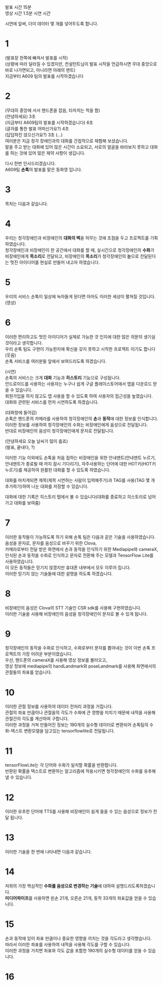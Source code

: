 발표 시간 15분  
영상 시간 1.5분
시연 시간  

시연에 앞써, 더미 데이터 몇 개를 넣어두도록 합니다.  

# 1  
(발표장 한쪽에 빠져서 발표를 시작)  
(상황에 따라 달라질 수 있겠지만, 컨설턴트님이 발표 시작을 언급하시면 무대 중앙으로 바로 나가면되고, 아니라면 아래의 맨트)  
지금부터 A609 팀의 발표를 시작하겠습니다  

# 2  
(무대의 중앙에 서서 핸드폰을 잡음, 타자치는 척을 함)  
(안녕하세요) 3초  
(지금부터 A609팀의 발표를 시작하겠습니다) 6초  
(글자를 통한 발표 어떠신가요?) 4초  
(답답하진 않으신가요?) 3초
(...)  
여러분은 지금 청각 장애인과의 대화를 간접적으로 채험해 보셨습니다.  
말을 주고 받는 대화에 있어 많은 시간이 소요되고, 서로의 얼굴을 바라보지 못하고 대화를 하는 것에 있어 많은 제약 사항이 생깁니다.  

다시 한번 인사드리겠습니다.  
A609팀 **손톡**의 발표를 맡은 동화영 입니다.  

# 3
목차는 다음과 같습니다.

# 4
우리는 청각장애인과 비장애인의 **대화의 벽**을 허무는 것에 초점을 두고 프로젝트를 기획하였습니다.  
청각장애인과 비장애인이 한 공간에서 대화를 할 때, 실시간으로 청각장애인의 **수화**가 비장애인에게 **목소리**로 전달되고, 비장애인의 **목소리**가 청각장애인의 **눈**으로 전달된다는 멋진 아이디어를 현실로 만들어 내고자 하였습니다.  

# 5
우리의 서비스 손톡이 일상에 녹아들게 된다면 아마도 이러한 세상이 펼쳐질 것입니다.  
(영상)  

# 6
이러한 편리하고도 멋진 아이디어가 실제로 가능한 것 인지에 대한 많은 의문의 생기실 것이라고 생각합니다.  
우리 손톡 팀도 구현이 가능한지에 확신을 갖지 못하고 시작한 프로젝트 이기도 합니다(웃음)  
손톡 서비스를 여러분들 앞에서 보여드리도록 하겠습니다.  

(시연)  
손톡의 서비스는 크게 **대화** 기능과 **히스토리** 기능으로 구성됩니다.  
안드로이드를 사용하는 사용자는 누구나 쉽게 구글 플레이스토어에서 앱을 다운로드 받을 수 있습니다.  
회원가입을 하지 않고도 앱 사용을 할 수 있도록 하여 사용자의 접근성을 높였습니다.  
대화와 관련된 서비스를 먼저 시연하도록 하겠습니다.  

(대화창에 들어감)  
손톡은 핸드폰의 카메라를 사용하여 청각장애인의 **손**과 **동작**에 대한 정보를 인식합니다.  
이러한 정보를 사용하여 청각장애인의 수화는 비장애인에게 음성으로 전달됩니다.  
반대로 비장애인의 음성이 청각장애인에게 문자로 전달됩니다.  

(안녕하세요 오늘 날씨가 많이 춥죠)  
(발표, 끝내다, ?)

이러한 기능 이외에도 손톡을 처음 접하는 비장애인을 위한 안내맨트(안내맨트 누르기, 안내맨트가 종료될 때 까지 잠시 기다리기), 자주사용하는 단어에 대한 HOT키(HOT키 누르기)를 제공하여 원활한 대화를 할 수 있도록 하였습니다.  

대화를 마치게되면 제목(제목 시연하는 사람이 입력해주기)과 TAG를 사용(TAG 몇 개 추가하기)하여 나눈 대화를 저장할 수 있습니다.  

대화에 대한 기록은 히스토리 탭에서 볼 수 있습니다(대화를 종료하고 히스토리로 넘어가고 대화를 보여줌)

# 7
이러한 동작들이 가능하도록 하기 위해 손톡 팀은 다음과 같은 기술을 사용하였습니다.  
음성을 문자로, 문자를 음성으로 바꾸기 위한 Clova,  
카메라로부터 전달 받은 화면에서 손과 동작을 인식하기 위한 Mediapipe와 cameraX,  
인식된 손과 동작을 수화로 인식하고 문자로 전환해 주는 모델과 TensorFlow Lite를 사용하였습니다.  
이 모든 동작들은 믿기지 않겠지만 휴대폰 내부에서 모두 이루어 집니다.  
이러한 믿기지 않는 기술들에 대한 설명을 하도록 하겠습니다.  
 
# 8
비장애인의 음성은 Clova의 STT 기술인 CSR sdk를 사용해 구현하였습니다.  
이러한 기술을 사용해 비장애인의 음성을 청각장애인이 문자로 볼 수 있게 됩니다.  

# 9
청각장애인의 동작을 수화로 인식하고, 수화로부터 문자를 뽑아내는 것이 이번 손톡 프로젝트의 가장 어려운 부분이였습니다.  
우선, 핸드폰의 cameraX를 사용해 영상 정보를 불러오고,  
영상 정보에 mediapipe의 handLandmark와 poseLandmark를 사용해 화면에서의 관절들의 좌표를 얻습니다.

# 10
이러한 관절 정보를 사용하여 데이터 전처리 과정을 거칩니다.  
관절의 좌표 만큼이나 관절을의 각도가 수화에 큰 영향을 미치기 때문에 내적을 사용해 관절간의 각도를 계산하여 구합니다.  
이러한 과정을 거쳐 만들어진 정보는 190개의 실수형 데이터로 변환되어 손톡팀의 수화-텍스트 변환모델을 담고있는 tensorflowlite로 전달됩니다.  

# 11
tensorFlowLite는 각 단어와 수화가 일치할 확률을 반환합니다.  
반환된 확률을 텍스트로 변환하는 알고리즘에 적용시키면 청각장애인의 수화를 유추해 낼 수 있습니다.  

# 12
이러한 유추한 단어에 TTS를 사용해 비장애인이 쉽게 들을 수 있는 음성으로 정보가 전달 됩니다.  

# 13  
이러한 기술을 한 번에 나타내면 다음과 같습니다.  

# 14
저희의 가장 핵심적인 **수화를 음성으로 변경하는 기술**에 대하여 설명드리도록하겠습니다.  
**미디어파이프**를 사용하면 왼손 21개, 오른손 21개, 동작 33개의 좌표값을 얻을 수 있습니다.  

# 15
손과 동작에 있어 좌표 만큼이나 중요한 영향을 끼치는 것을 각도라고 생각했습니다.  
따라서 이러한 좌표를 사용하여 내적을 사용해 각도를 구할 수 있습니다.  
이러한 과정을 거치면  좌표와 각도 값을 포함한 190개의 실수형 데이터를 얻을 수 있습니다.  

# 16

